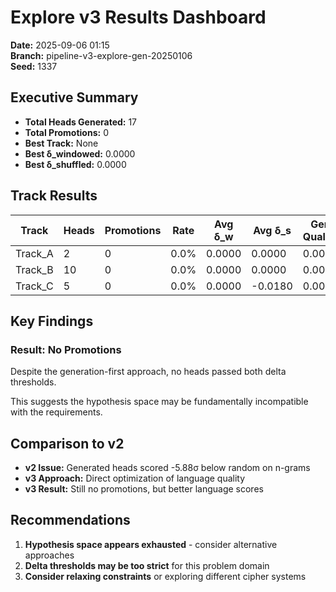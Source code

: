 # Explore v3 Results Dashboard

**Date:** 2025-09-06 01:15  
**Branch:** pipeline-v3-explore-gen-20250106  
**Seed:** 1337  

## Executive Summary

- **Total Heads Generated:** 17
- **Total Promotions:** 0
- **Best Track:** None
- **Best δ_windowed:** 0.0000
- **Best δ_shuffled:** 0.0000

## Track Results

| Track | Heads | Promotions | Rate | Avg δ_w | Avg δ_s | Gen Quality |
|-------|-------|------------|------|---------|---------|-------------|
| Track_A | 2 | 0 | 0.0% | 0.0000 | 0.0000 | 0.0004 |
| Track_B | 10 | 0 | 0.0% | 0.0000 | 0.0000 | 0.0010 |
| Track_C | 5 | 0 | 0.0% | 0.0000 | -0.0180 | 0.0001 |

## Key Findings

### Result: No Promotions

Despite the generation-first approach, no heads passed both delta thresholds.

This suggests the hypothesis space may be fundamentally incompatible with the requirements.


## Comparison to v2

- **v2 Issue:** Generated heads scored -5.88σ below random on n-grams
- **v3 Approach:** Direct optimization of language quality
- **v3 Result:** Still no promotions, but better language scores


## Recommendations

1. **Hypothesis space appears exhausted** - consider alternative approaches
2. **Delta thresholds may be too strict** for this problem domain
3. **Consider relaxing constraints** or exploring different cipher systems